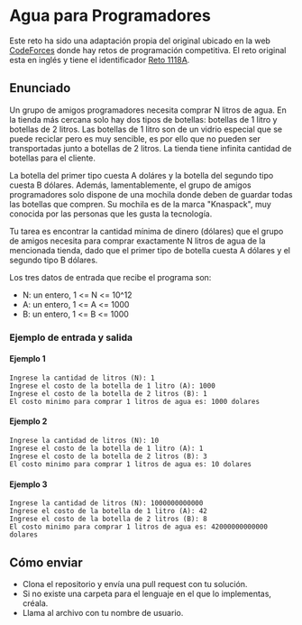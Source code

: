 # Agua para Programadores

Este reto ha sido una adaptación propia del original ubicado en la web [CodeForces](https://codeforces.com) donde hay retos de programación competitiva. El reto original esta en inglés y tiene el identificador [Reto 1118A](https://codeforces.com/problemset/problem/1118/A).  

## Enunciado

Un grupo de amigos programadores necesita comprar N litros de agua. En la tienda más cercana solo hay dos tipos de botellas: botellas de 1 litro y botellas de 2 litros. Las botellas de 1 litro son de un vidrio especial que se puede reciclar pero es muy sencible, es por ello que no pueden ser transportadas junto a botellas de 2 litros. La tienda tiene infinita cantidad de botellas para el cliente. 

La botella del primer tipo cuesta A doláres y la botella del segundo tipo cuesta B dólares. Además, lamentablemente, el grupo de amigos programadores solo dispone de una mochila donde deben de guardar todas las botellas que compren. Su mochila es de la marca "Knaspack", muy conocida por las personas que les gusta la tecnología.  

Tu tarea es encontrar la cantidad mínima de dinero (dólares) que el grupo de amigos necesita para comprar exactamente N litros de agua de la mencionada tienda, dado que el primer tipo de botella cuesta A dólares y el segundo tipo B dólares.

Los tres datos de entrada que recibe el programa son: 

* N: un entero, 1 <= N <= 10^12 
* A: un entero, 1 <= A <= 1000
* B: un entero, 1 <= B <= 1000

### Ejemplo de entrada y salida

#### Ejemplo 1

```
Ingrese la cantidad de litros (N): 1
Ingrese el costo de la botella de 1 litro (A): 1000
Ingrese el costo de la botella de 2 litros (B): 1
El costo minimo para comprar 1 litros de agua es: 1000 dolares
```

#### Ejemplo 2

```
Ingrese la cantidad de litros (N): 10
Ingrese el costo de la botella de 1 litro (A): 1
Ingrese el costo de la botella de 2 litros (B): 3
El costo minimo para comprar 1 litros de agua es: 10 dolares
```

#### Ejemplo 3

```
Ingrese la cantidad de litros (N): 1000000000000
Ingrese el costo de la botella de 1 litro (A): 42
Ingrese el costo de la botella de 2 litros (B): 8
El costo minimo para comprar 1 litros de agua es: 42000000000000 dolares
```

## Cómo enviar

* Clona el repositorio y envía una pull request con tu solución.
* Si no existe una carpeta para el lenguaje en el que lo implementas, créala.
* Llama al archivo con tu nombre de usuario.
